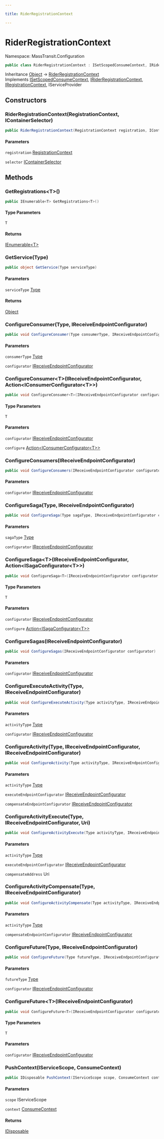 ```yaml
---

title: RiderRegistrationContext

---
```


# RiderRegistrationContext

Namespace: MassTransit.Configuration

```csharp
public class RiderRegistrationContext : ISetScopedConsumeContext, IRiderRegistrationContext, IRegistrationContext, IServiceProvider
```

Inheritance [Object](https://learn.microsoft.com/en-us/dotnet/api/system.object) → [RiderRegistrationContext](../masstransit-configuration/riderregistrationcontext)<br/>
Implements [ISetScopedConsumeContext](../masstransit/isetscopedconsumecontext), [IRiderRegistrationContext](../masstransit/iriderregistrationcontext), [IRegistrationContext](../../masstransit-abstractions/masstransit/iregistrationcontext), IServiceProvider

## Constructors

### **RiderRegistrationContext(RegistrationContext, IContainerSelector)**

```csharp
public RiderRegistrationContext(RegistrationContext registration, IContainerSelector selector)
```

#### Parameters

`registration` [RegistrationContext](../masstransit-configuration/registrationcontext)<br/>

`selector` [IContainerSelector](../masstransit-configuration/icontainerselector)<br/>

## Methods

### **GetRegistrations\<T\>()**

```csharp
public IEnumerable<T> GetRegistrations<T>()
```

#### Type Parameters

`T`<br/>

#### Returns

[IEnumerable\<T\>](https://learn.microsoft.com/en-us/dotnet/api/system.collections.generic.ienumerable-1)<br/>

### **GetService(Type)**

```csharp
public object GetService(Type serviceType)
```

#### Parameters

`serviceType` [Type](https://learn.microsoft.com/en-us/dotnet/api/system.type)<br/>

#### Returns

[Object](https://learn.microsoft.com/en-us/dotnet/api/system.object)<br/>

### **ConfigureConsumer(Type, IReceiveEndpointConfigurator)**

```csharp
public void ConfigureConsumer(Type consumerType, IReceiveEndpointConfigurator configurator)
```

#### Parameters

`consumerType` [Type](https://learn.microsoft.com/en-us/dotnet/api/system.type)<br/>

`configurator` [IReceiveEndpointConfigurator](../../masstransit-abstractions/masstransit/ireceiveendpointconfigurator)<br/>

### **ConfigureConsumer\<T\>(IReceiveEndpointConfigurator, Action\<IConsumerConfigurator\<T\>\>)**

```csharp
public void ConfigureConsumer<T>(IReceiveEndpointConfigurator configurator, Action<IConsumerConfigurator<T>> configure)
```

#### Type Parameters

`T`<br/>

#### Parameters

`configurator` [IReceiveEndpointConfigurator](../../masstransit-abstractions/masstransit/ireceiveendpointconfigurator)<br/>

`configure` [Action\<IConsumerConfigurator\<T\>\>](https://learn.microsoft.com/en-us/dotnet/api/system.action-1)<br/>

### **ConfigureConsumers(IReceiveEndpointConfigurator)**

```csharp
public void ConfigureConsumers(IReceiveEndpointConfigurator configurator)
```

#### Parameters

`configurator` [IReceiveEndpointConfigurator](../../masstransit-abstractions/masstransit/ireceiveendpointconfigurator)<br/>

### **ConfigureSaga(Type, IReceiveEndpointConfigurator)**

```csharp
public void ConfigureSaga(Type sagaType, IReceiveEndpointConfigurator configurator)
```

#### Parameters

`sagaType` [Type](https://learn.microsoft.com/en-us/dotnet/api/system.type)<br/>

`configurator` [IReceiveEndpointConfigurator](../../masstransit-abstractions/masstransit/ireceiveendpointconfigurator)<br/>

### **ConfigureSaga\<T\>(IReceiveEndpointConfigurator, Action\<ISagaConfigurator\<T\>\>)**

```csharp
public void ConfigureSaga<T>(IReceiveEndpointConfigurator configurator, Action<ISagaConfigurator<T>> configure)
```

#### Type Parameters

`T`<br/>

#### Parameters

`configurator` [IReceiveEndpointConfigurator](../../masstransit-abstractions/masstransit/ireceiveendpointconfigurator)<br/>

`configure` [Action\<ISagaConfigurator\<T\>\>](https://learn.microsoft.com/en-us/dotnet/api/system.action-1)<br/>

### **ConfigureSagas(IReceiveEndpointConfigurator)**

```csharp
public void ConfigureSagas(IReceiveEndpointConfigurator configurator)
```

#### Parameters

`configurator` [IReceiveEndpointConfigurator](../../masstransit-abstractions/masstransit/ireceiveendpointconfigurator)<br/>

### **ConfigureExecuteActivity(Type, IReceiveEndpointConfigurator)**

```csharp
public void ConfigureExecuteActivity(Type activityType, IReceiveEndpointConfigurator configurator)
```

#### Parameters

`activityType` [Type](https://learn.microsoft.com/en-us/dotnet/api/system.type)<br/>

`configurator` [IReceiveEndpointConfigurator](../../masstransit-abstractions/masstransit/ireceiveendpointconfigurator)<br/>

### **ConfigureActivity(Type, IReceiveEndpointConfigurator, IReceiveEndpointConfigurator)**

```csharp
public void ConfigureActivity(Type activityType, IReceiveEndpointConfigurator executeEndpointConfigurator, IReceiveEndpointConfigurator compensateEndpointConfigurator)
```

#### Parameters

`activityType` [Type](https://learn.microsoft.com/en-us/dotnet/api/system.type)<br/>

`executeEndpointConfigurator` [IReceiveEndpointConfigurator](../../masstransit-abstractions/masstransit/ireceiveendpointconfigurator)<br/>

`compensateEndpointConfigurator` [IReceiveEndpointConfigurator](../../masstransit-abstractions/masstransit/ireceiveendpointconfigurator)<br/>

### **ConfigureActivityExecute(Type, IReceiveEndpointConfigurator, Uri)**

```csharp
public void ConfigureActivityExecute(Type activityType, IReceiveEndpointConfigurator executeEndpointConfigurator, Uri compensateAddress)
```

#### Parameters

`activityType` [Type](https://learn.microsoft.com/en-us/dotnet/api/system.type)<br/>

`executeEndpointConfigurator` [IReceiveEndpointConfigurator](../../masstransit-abstractions/masstransit/ireceiveendpointconfigurator)<br/>

`compensateAddress` Uri<br/>

### **ConfigureActivityCompensate(Type, IReceiveEndpointConfigurator)**

```csharp
public void ConfigureActivityCompensate(Type activityType, IReceiveEndpointConfigurator compensateEndpointConfigurator)
```

#### Parameters

`activityType` [Type](https://learn.microsoft.com/en-us/dotnet/api/system.type)<br/>

`compensateEndpointConfigurator` [IReceiveEndpointConfigurator](../../masstransit-abstractions/masstransit/ireceiveendpointconfigurator)<br/>

### **ConfigureFuture(Type, IReceiveEndpointConfigurator)**

```csharp
public void ConfigureFuture(Type futureType, IReceiveEndpointConfigurator configurator)
```

#### Parameters

`futureType` [Type](https://learn.microsoft.com/en-us/dotnet/api/system.type)<br/>

`configurator` [IReceiveEndpointConfigurator](../../masstransit-abstractions/masstransit/ireceiveendpointconfigurator)<br/>

### **ConfigureFuture\<T\>(IReceiveEndpointConfigurator)**

```csharp
public void ConfigureFuture<T>(IReceiveEndpointConfigurator configurator)
```

#### Type Parameters

`T`<br/>

#### Parameters

`configurator` [IReceiveEndpointConfigurator](../../masstransit-abstractions/masstransit/ireceiveendpointconfigurator)<br/>

### **PushContext(IServiceScope, ConsumeContext)**

```csharp
public IDisposable PushContext(IServiceScope scope, ConsumeContext context)
```

#### Parameters

`scope` IServiceScope<br/>

`context` [ConsumeContext](../../masstransit-abstractions/masstransit/consumecontext)<br/>

#### Returns

[IDisposable](https://learn.microsoft.com/en-us/dotnet/api/system.idisposable)<br/>
